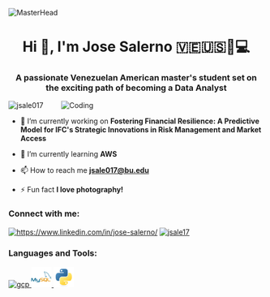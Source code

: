 ![MasterHead](https://user-images.githubusercontent.com/74038190/241765440-80728820-e06b-4f96-9c9e-9df46f0cc0a5.gif)
<h1 align="center">Hi 👋, I'm Jose Salerno 🇻🇪🇺🇸📸💻</h1>
<h3 align="center">A passionate Venezuelan American master's student set on the exciting path of becoming a Data Analyst</h3>
<img align="right" alt="Coding" width="400" src="https://miro.medium.com/v2/resize:fit:1400/1*VMmvImch6VU5pc2VktY1uw.gif">

<p align="left"> <img src="https://komarev.com/ghpvc/?username=jsale017&label=Profile%20views&color=0e75b6&style=flat" alt="jsale017" /> </p>

- 🔭 I’m currently working on **Fostering Financial Resilience: A Predictive Model for IFC's Strategic Innovations in Risk Management and Market Access**

- 🌱 I’m currently learning **AWS**

- 📫 How to reach me **jsale017@bu.edu**

- ⚡ Fun fact **I love photography!**

<h3 align="left">Connect with me:</h3>
<p align="left">
<a href="https://www.linkedin.com/in/jose-salerno" target="blank"><img align="center" src="https://raw.githubusercontent.com/rahuldkjain/github-profile-readme-generator/master/src/images/icons/Social/linked-in-alt.svg" alt="https://www.linkedin.com/in/jose-salerno/" height="30" width="40" /></a>
<a href="https://instagram.com/jsale17" target="blank"><img align="center" src="https://raw.githubusercontent.com/rahuldkjain/github-profile-readme-generator/master/src/images/icons/Social/instagram.svg" alt="jsale17" height="30" width="40" /></a>
</p>

<h3 align="left">Languages and Tools:</h3>
<p align="left"> <a href="https://cloud.google.com" target="_blank" rel="noreferrer"> <img src="https://www.vectorlogo.zone/logos/google_cloud/google_cloud-icon.svg" alt="gcp" width="40" height="40"/> </a> <a href="https://www.mysql.com/" target="_blank" rel="noreferrer"> <img src="https://raw.githubusercontent.com/devicons/devicon/master/icons/mysql/mysql-original-wordmark.svg" alt="mysql" width="40" height="40"/> </a> <a href="https://www.python.org" target="_blank" rel="noreferrer"> <img src="https://raw.githubusercontent.com/devicons/devicon/master/icons/python/python-original.svg" alt="python" width="40" height="40"/> </a> </p>

